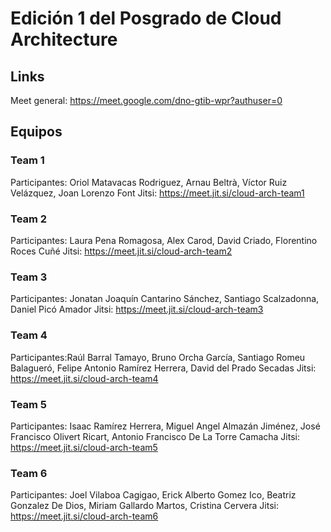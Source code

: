 # Edición 1 del Posgrado de Cloud Architecture

## Links

Meet general: https://meet.google.com/dno-gtib-wpr?authuser=0

## Equipos

### Team 1

Participantes: Oriol Matavacas Rodriguez, Arnau Beltrà, Víctor Ruiz Velázquez, Joan Lorenzo Font
Jitsi: https://meet.jit.si/cloud-arch-team1


### Team 2

Participantes: Laura Pena Romagosa, Alex Carod, David Criado, Florentino Roces Cuñé
Jitsi: https://meet.jit.si/cloud-arch-team2


### Team 3

Participantes: Jonatan Joaquín Cantarino Sánchez, Santiago Scalzadonna, Daniel Picó Amador
Jitsi: https://meet.jit.si/cloud-arch-team3


### Team 4

Participantes:Raúl Barral Tamayo, Bruno Orcha García, Santiago Romeu Balagueró, Felipe Antonio Ramírez Herrera, David del Prado Secadas
Jitsi: https://meet.jit.si/cloud-arch-team4


### Team 5

Participantes: Isaac Ramírez Herrera, Miguel Angel Almazán Jiménez, José Francisco Olivert Ricart, Antonio Francisco De La Torre Camacha
Jitsi: https://meet.jit.si/cloud-arch-team5


### Team 6

Participantes: Joel Vilaboa Cagigao, Erick Alberto Gomez Ico, Beatriz Gonzalez De Dios, Miriam Gallardo Martos, Cristina Cervera
Jitsi: https://meet.jit.si/cloud-arch-team6

